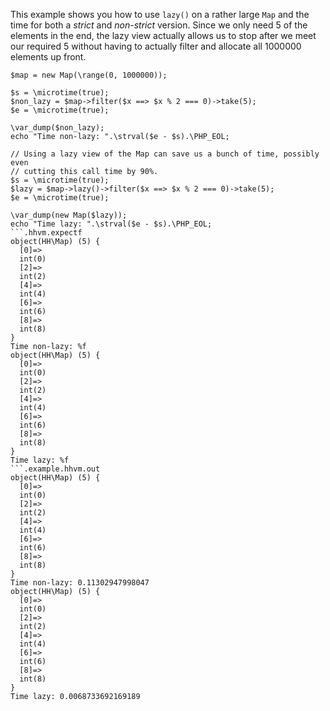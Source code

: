 This example shows you how to use `lazy()` on a rather large `Map` and the time for both a *strict* and *non-strict* version. Since we only need 5 of the elements in the end, the lazy view actually allows us to stop after we meet our required 5 without having to actually filter and allocate all 1000000 elements up front.

```basic-usage.hack
$map = new Map(\range(0, 1000000));

$s = \microtime(true);
$non_lazy = $map->filter($x ==> $x % 2 === 0)->take(5);
$e = \microtime(true);

\var_dump($non_lazy);
echo "Time non-lazy: ".\strval($e - $s).\PHP_EOL;

// Using a lazy view of the Map can save us a bunch of time, possibly even
// cutting this call time by 90%.
$s = \microtime(true);
$lazy = $map->lazy()->filter($x ==> $x % 2 === 0)->take(5);
$e = \microtime(true);

\var_dump(new Map($lazy));
echo "Time lazy: ".\strval($e - $s).\PHP_EOL;
```.hhvm.expectf
object(HH\Map) (5) {
  [0]=>
  int(0)
  [2]=>
  int(2)
  [4]=>
  int(4)
  [6]=>
  int(6)
  [8]=>
  int(8)
}
Time non-lazy: %f
object(HH\Map) (5) {
  [0]=>
  int(0)
  [2]=>
  int(2)
  [4]=>
  int(4)
  [6]=>
  int(6)
  [8]=>
  int(8)
}
Time lazy: %f
```.example.hhvm.out
object(HH\Map) (5) {
  [0]=>
  int(0)
  [2]=>
  int(2)
  [4]=>
  int(4)
  [6]=>
  int(6)
  [8]=>
  int(8)
}
Time non-lazy: 0.11302947998047
object(HH\Map) (5) {
  [0]=>
  int(0)
  [2]=>
  int(2)
  [4]=>
  int(4)
  [6]=>
  int(6)
  [8]=>
  int(8)
}
Time lazy: 0.0068733692169189
```

